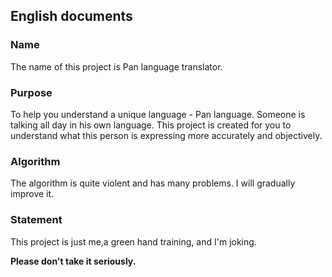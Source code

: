 ## English documents

### Name

The name of this project is Pan language translator.

### Purpose

To help you understand a unique language - Pan language. Someone is talking all day in his own language. This project is created for you to understand what this person is expressing more accurately and objectively.

### Algorithm

The algorithm is quite violent and has many problems. I will gradually improve it.

### Statement

This project is just me,a green hand training, and I'm joking.

**Please don't take it seriously.**
